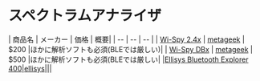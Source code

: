 # スペクトラムアナライザ


| 商品名 | メーカー | 価格 | 概要|
| -- | -- | -- |
| [Wi-Spy 2.4x](http://www.metageek.com/products/wi-spy/) | [metageek](http://www.metageek.com/store/catalog/) | $200 |ほかに解析ソフトも必須(BLEでは厳しい)|
| [Wi-Spy DBx](http://www.metageek.com/products/wi-spy/) | [metageek](http://www.metageek.com/store/catalog/) | $500 |ほかに解析ソフトも必須(BLEでは厳しい|
|[Ellisys Bluetooth Explorer 400](http://www.ellisys.com/products/bex400/)|[ellisys](http://www.ellisys.com/)|||

